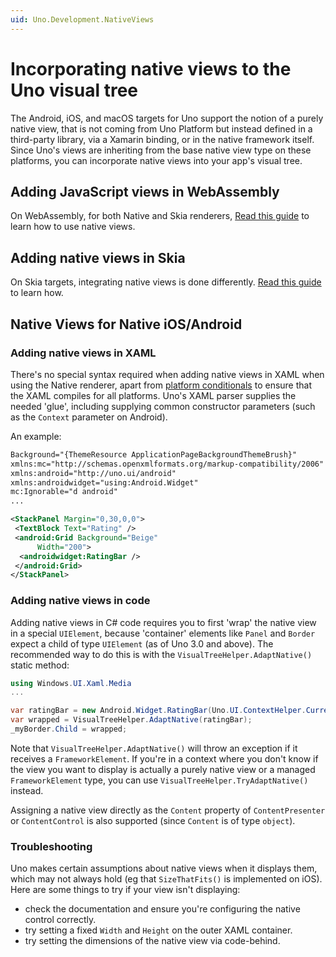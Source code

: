 ```yaml
---
uid: Uno.Development.NativeViews
---
```


# Incorporating native views to the Uno visual tree

The Android, iOS, and macOS targets for Uno support the notion of a purely native view, that is not coming from Uno Platform but instead defined in a third-party library, via a Xamarin binding, or in the native framework itself. Since Uno's views are inheriting from the base native view type on these platforms, you can incorporate native views into your app's visual tree.

## Adding JavaScript views in WebAssembly

On WebAssembly, for both Native and Skia renderers, [Read this guide](xref:Uno.Interop.WasmJavaScript1) to learn how to use native views.

## Adding native views in Skia

On Skia targets, integrating native views is done differently. [Read this guide](xref:Uno.Skia.Embedding.Native) to learn how.

## Native Views for Native iOS/Android

### Adding native views in XAML

There's no special syntax required when adding native views in XAML when using the Native renderer, apart from [platform conditionals](xref:Uno.Development.PlatformSpecificXaml) to ensure that the XAML compiles for all platforms. Uno's XAML parser supplies the needed 'glue', including supplying common constructor parameters (such as the `Context` parameter on Android).

An example:

```xml
Background="{ThemeResource ApplicationPageBackgroundThemeBrush}"
xmlns:mc="http://schemas.openxmlformats.org/markup-compatibility/2006"
xmlns:android="http://uno.ui/android"
xmlns:androidwidget="using:Android.Widget"
mc:Ignorable="d android"
...

<StackPanel Margin="0,30,0,0">
 <TextBlock Text="Rating" />
 <android:Grid Background="Beige"
      Width="200">
  <androidwidget:RatingBar />
 </android:Grid>
</StackPanel>
```

### Adding native views in code

Adding native views in C# code requires you to first 'wrap' the native view in a special `UIElement`, because 'container' elements like `Panel` and `Border` expect a child of type `UIElement` (as of Uno 3.0 and above). The recommended way to do this is with the `VisualTreeHelper.AdaptNative()` static method:

```csharp
using Windows.UI.Xaml.Media
...

var ratingBar = new Android.Widget.RatingBar(Uno.UI.ContextHelper.Current);
var wrapped = VisualTreeHelper.AdaptNative(ratingBar);
_myBorder.Child = wrapped;
```

Note that `VisualTreeHelper.AdaptNative()` will throw an exception if it receives a `FrameworkElement`. If you're in a context where you don't know if the view you want to display is actually a purely native view or a managed `FrameworkElement` type, you can use `VisualTreeHelper.TryAdaptNative()` instead.

Assigning a native view directly as the `Content` property of `ContentPresenter` or `ContentControl` is also supported (since `Content` is of type `object`).

### Troubleshooting

Uno makes certain assumptions about native views when it displays them, which may not always hold (eg that `SizeThatFits()` is implemented on iOS). Here are some things to try if your view isn't displaying:

- check the documentation and ensure you're configuring the native control correctly.
- try setting a fixed `Width` and `Height` on the outer XAML container.
- try setting the dimensions of the native view via code-behind.
